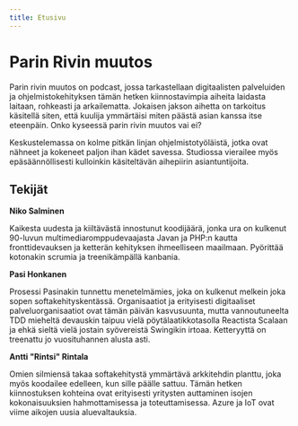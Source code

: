 ```yaml
---
title: Etusivu
---
```

# Parin Rivin muutos

Parin rivin muutos on podcast, jossa tarkastellaan digitaalisten palveluiden ja ohjelmistokehityksen tämän hetken kiinnostavimpia aiheita laidasta laitaan, rohkeasti ja arkailematta. Jokaisen jakson aihetta on tarkoitus käsitellä siten, että kuulija ymmärtäisi miten päästä asian kanssa itse eteenpäin. Onko kyseessä parin rivin muutos vai ei?

Keskustelemassa on kolme pitkän linjan ohjelmistotyöläistä, jotka ovat nähneet ja kokeneet paljon ihan kädet savessa. Studiossa vierailee myös epäsäännöllisesti kulloinkin käsiteltävän aihepiirin asiantuntijoita.

## Tekijät

**Niko Salminen**

Kaikesta uudesta ja kiiltävästä innostunut koodijäärä, jonka ura on kulkenut 90-luvun multimediaromppudevaajasta Javan ja PHP:n kautta fronttidevauksen ja ketterän kehityksen ihmeelliseen maailmaan. Pyörittää kotonakin scrumia ja treenikämpällä kanbania.

**Pasi Honkanen**

Prosessi Pasinakin tunnettu menetelmämies, joka on kulkenut melkein joka sopen softakehityskentässä. Organisaatiot ja erityisesti digitaaliset palveluorganisaatiot ovat tämän päivän kasvusuunta, mutta vannoutuneelta TDD mieheltä devauskin taipuu vielä pöytälaatikkotasolla Reactista Scalaan ja ehkä sieltä vielä jostain syövereistä Swingikin irtoaa. Ketteryyttä on treenattu jo vuosituhannen alusta asti.

**Antti "Rintsi" Rintala**

Omien silmiensä takaa softakehitystä ymmärtävä arkkitehdin planttu, joka myös koodailee edelleen, kun sille päälle sattuu. Tämän hetken kiinnostuksen kohteina ovat erityisesti yritysten auttaminen isojen kokonaisuuksien hahmottamisessa ja toteuttamisessa. Azure ja IoT ovat viime aikojen uusia aluevaltauksia.
